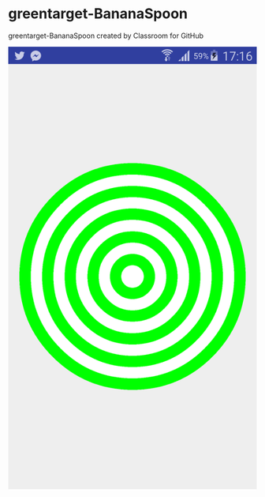 # greentarget-BananaSpoon
greentarget-BananaSpoon created by Classroom for GitHub


![alt tag](https://github.com/DeLaSalleUniversity-Manila/greentarget-BananaSpoon/blob/master/device-2015-12-06-171618.png)
